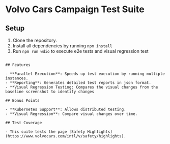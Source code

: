 # Volvo Cars Campaign Test Suite

## Setup

1. Clone the repository.
2. Install all dependencies by running `npm install`
3. Run `npm run wdio` to execute e2e tests and visual regression test

```

## Features

- **Parallel Execution**: Speeds up test execution by running multiple instances.
- **Reporting**: Generates detailed test reports in json format.
- **Visual Regression Testing: Compares the visual changes from the baseline screenshot to identify changes

## Bonus Points

- **Kubernetes Support**: Allows distributed testing.
- **Visual Regression**: Compare visual changes over time.

## Test Coverage

- This suite tests the page [Safety Highlights](https://www.volvocars.com/intl/v/safety/highlights).
```
